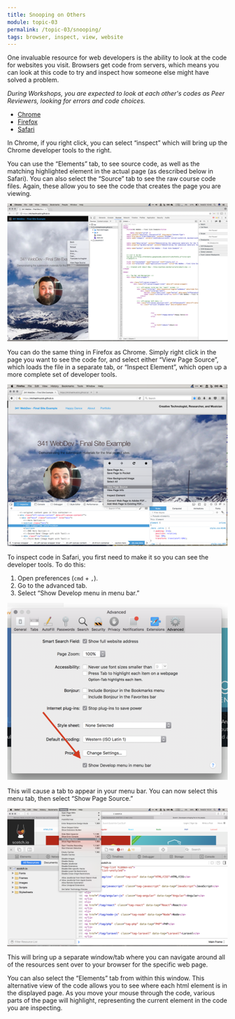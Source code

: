 ```yaml
---
title: Snooping on Others
module: topic-03
permalink: /topic-03/snooping/
tags: browser, inspect, view, website
---
```


<div class="divider-heading"></div>

One invaluable resource for web developers is the ability to look at the code for websites you visit. Browsers get code from servers, which means you can look at this code to try and inspect how someone else might have solved a problem.

_During Workshops, you are expected to look at each other's codes as Peer Reviewers, looking for errors and code choices._


<ul class="nav nav-tabs">
  <li class="active"><a href="#chrome" data-toggle="tab">Chrome</a></li>
  <li><a href="#firefox" data-toggle="tab">Firefox</a></li>
  <li><a href="#safari" data-toggle="tab">Safari</a></li>
</ul>
<div id="myTabContent" class="tab-content">
  <div class="tab-pane fade active in" id="chrome">
    <p>In Chrome, if you right click, you can select “inspect” which will bring up the Chrome developer tools to the right.</p>
    <p>You can use the “Elements” tab, to see source code, as well as the matching highlighted element in the actual page (as described below in Safari). You can also select the “Source” tab to see the raw course code files. Again, these allow you to see the code that creates the page you are viewing.</p>
    <img src="../img/inspect-with-chrome.png" alt="Example of Inspecting Code in Chrome" />
  </div>
  <div class="tab-pane fade" id="firefox">
    <p>You can do the same thing in Firefox as Chrome. Simply right click in the page you want to see the code for, and select either “View Page Source”, which loads the file in a separate tab, or “Inspect Element”, which open up a more complete set  of developer tools.</p>
    <img src="../img/inspect-with-firefox.png" alt="Firefox developer tools" />
  </div>
  <div class="tab-pane fade" id="safari">
    <p>To inspect code in Safari, you first need to make it so you can see the developer tools. To do this:</p>
    <ol>
      <li>Open preferences (<code>cmd</code> + <code>,</code>).</li>
      <li>Go to the advanced tab.</li>
      <li>Select “Show Develop menu in menu bar.”</li>
    </ol>
    <img src="../img/inspect-with-safari-1.png" alt="Example of how to turn on develop menu" />
    <p>This will cause a tab to appear in your menu bar. You can now select this menu tab, then select “Show Page Source.”</p>
    <img src="../img/inspect-with-safari-2.png" alt="Example of how to pull up page source in safari" />
    <p>This will bring up a separate window/tab where you can navigate around all of the resources sent over to your browser for the specific web page.</p>
    <p>You can also select the “Elements” tab from within this window. This alternative view of the code allows you to see where each html element is in the displayed page. As you move your mouse through the code, various parts of the page will highlight, representing the current element in the code you are inspecting.</p>
  </div>
</div>
